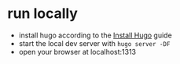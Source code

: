 # run locally
- install hugo according to the [Install Hugo](https://gohugo.io/getting-started/installing/) guide
- start the local dev server with `hugo server -DF`
- open your browser at localhost:1313

